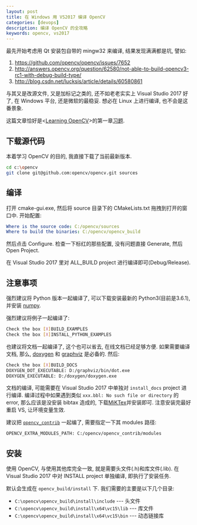 ```yaml
---
layout: post
title: 在 Windows 用 VS2017 编译 OpenCV
categories: [devops]
description: 编译 OpenCV 的全攻略
keywords: opencv, vs2017
---
```


最先开始考虑用 Qt 安装包自带的 mingw32 来编译, 结果发现满满都是坑, 譬如:

1. <https://github.com/opencv/opencv/issues/7652>
1. <http://answers.opencv.org/question/62580/not-able-to-build-opencv3-rc1-with-debug-build-type/>
1. <http://blog.csdn.net/lucksis/article/details/60580861>

与其又是改源文件, 又是加标记之类的, 还不如老老实实上 Visual Studio 2017 好了, 在 Windows 平台, 还是微软的最稳妥. 想必在 Linux 上进行编译, 也不会是这番景象.

这篇文章恰好是<[Learning OpenCV][0]>的第一章[习题][1].

## 下载源代码

本着学习 OpenCV 的目的, 我直接下载了当前最新版本.

```sh
cd c:\opencv
git clone git@github.com:opencv/opencv.git sources
```

## 编译

打开 cmake-gui.exe, 然后将 source 目录下的 CMakeLists.txt 拖拽到打开的窗口中. 开始配置:

```yml
Where is the source code: C:/opencv/sources
Where to build the binaries: C:/opencv/opencv_build
```

然后点击 Configure. 检查一下标红的那些配置, 没有问题直接 Generate, 然后 Open Project.

在 Visual Studio 2017 里对 ALL_BUILD project 进行编译即可(Debug/Release).

## 注意事项

强烈建议将 Python 版本一起编译了, 可以下载安装最新的 Python3(目前是3.6.1), 并安装 [numpy][5].

强烈建议将例子一起编译了:

```sh
Check the box [X]BUILD_EXAMPLES
Check the box [X]INSTALL_PYTHON_EXAMPLES
```

也建议将文档一起编译了, 这个也可以省去, 在线文档已经足够方便. 如果需要编译文档, 那么, [doxygen][2] 和 [graphviz][3] 是必备的. 然后:

```sh
Check the box [X]BUILD_DOCS
DOXYGEN_DOT_EXECUTABLE: D:/graphviz/bin/dot.exe
DOXYGEN_EXECUTABLE: D:/doxygen/doxygen.exe
```

文档的编译, 可能需要在 Visual Studio 2017 中单独对 `install_docs` project 进行编译. 编译过程中如果遇到类似 `xxx.bbl: No such file or directory` 的 error, 那么应该是没安装 bibtax 造成的, 下载[MiKTex][4]并安装即可. 注意安装完最好重启 VS, 让环境变量生效.

建议把 [`opencv_contrib`](https://github.com/opencv/opencv_contrib) 一起编了, 需要指定一下其 modules 路径:

```sh
OPENCV_EXTRA_MODULES_PATH: C:/opencv/opencv_contrib/modules
```

## 安装

使用 OpenCV, 与使用其他库完全一致, 就是需要头文件(.h)和库文件(.lib). 在 Visual Studio 2017 中对 INSTALL project 单独编译, 即执行了安装任务.

默认会生成在 `opencv_build/install` 下. 我们需要的主要是以下几个目录:

- `C:\opencv\opencv_build\install\include` --- 头文件
- `C:\opencv\opencv_build\install\x64\vc15\lib` --- 库文件
- `C:\opencv\opencv_build\install\x64\vc15\bin` --- 动态链接库

[0]: http://shop.oreilly.com/product/0636920044765.do
[1]: https://github.com/pezy/ReadingNotes/blob/master/learningOpenCV/01-Exercises.md
[2]: http://www.doxygen.org/
[3]: http://www.graphviz.org/
[4]: https://miktex.org/
[5]: https://pypi.python.org/pypi/numpy
